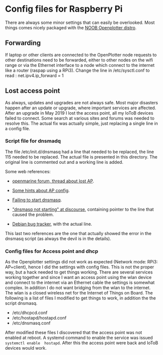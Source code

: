 # Config files for Raspberry Pi 

There are always some minor settings that can easily be overlooked. Most things comes nicely packaged with the [NOOB Openplotter distro](http://www.sailoog.com/blog-categories/openplotter-rpi).

## Forwarding
If laptop or other clients are connected to the OpenPlotter node requests to other destinations need to be forwarded, either to other 
nodes on the wifi range or via the Ethernet interface to a node which connect to the internet like a router (raspap using a RPi3).
Change the line in  /etc/sysctl.conf to read : net.ipv4.ip_forward = 1

## Lost access point 
As always, updates and upgrades are not always safe. Most major
disasters happen after an update or upgrade, where important services
are affected. After an upgrade in May 2019 I lost the access
point, all my IoToB devices failed to connect. 
Some search at various sites and forums was needed to resolve
this. The actual fix was actually simple, just replacing a single line
in a config file.

### Script file for dnsmadq
The file /etc/init.d/dnsmasq had a line that needed to be replaced, the line 115
needed to be replaced. The actual file is presented in this directory. The original 
line is commented out and a working line is added.

Some web references:

- [openmarine forum, thread about lost AP](http://forum.openmarine.net/showthread.php?tid=1083).

- [Some hints about AP config](https://forums.kali.org/showthread.php?38920-Access-point-configuration-problem-on-RPi3).

- [Failing to start dnsmasq](https://www.raspberrypi.org/forums/viewtopic.php?t=128449).

- ["dnsmasq not starting" at discourse](https://discourse.pi-hole.net/t/dnsmasq-not-starting/10523/13), containing pointer to the line that caused the problem.

- [Debian bug tracker](https://bugs.debian.org/cgi-bin/bugreport.cgi?bug=858506), with the actual line. 

This last two references are the one that actually showed the error in the dnsmasq script (as always the devil is in the details).

### Config files for Access point and dhcp

As the Openplotter settings did not work as expected (Network mode:
RPi3: AP+client), hence I did the settings with config files. This is not the
proper way, but a hack needed to get things working. There are several
services working together and since I want an access point using the
wlan device and connect to the internet via an Ethernet cable the
settings is somewhat complex. In addition I do not want bridging from
the wlan to the internet. The wlan is a closed wireless net for the
Internet of Things on Board. The following is a list of files I
modified to get things to work, in addition the the script dnsmasq.
- /etc/dhcpcd.conf 
- /etc/hostapd/hostapd.conf
- /etc/dnsmasq.conf 

After modified these files I discovered that the access point was not enabled at reboot.
A systemd command to enable the service was issued ```systemctl enable  hostapd```. 
After this the access point were back and IoToB devices would work. 

